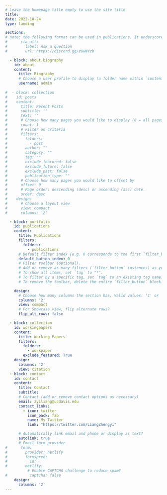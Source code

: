 ```yaml
---
# Leave the homepage title empty to use the site title
title:
date: 2022-10-24
type: landing

sections:
# note: the following format can be used in publications. It underscores the text when the cursor is on it. 
#      cta_alt:
#        label: Ask a question
#        url: https://discord.gg/z8wNYzb

  - block: about.biography
    id: about
    content:
      title: Biography
      # Choose a user profile to display (a folder name within `content/authors/`)
      username: admin
 
#  - block: collection
#    id: posts
#    content:
#      title: Recent Posts
#      subtitle: ''
#      text: ''
#      # Choose how many pages you would like to display (0 = all pages)
#      count: 1
#      # Filter on criteria
#      filters:
#        folders:
#          - post
#        author: ""
#        category: ""
#        tag: ""
#        exclude_featured: false
#        exclude_future: false
#        exclude_past: false
#        publication_type: ""
#      # Choose how many pages you would like to offset by
#      offset: 0
#      # Page order: descending (desc) or ascending (asc) date.
#      order: desc
#    design:
#      # Choose a layout view
#      view: compact
#      columns: '2'

  - block: portfolio
    id: publications
    content:
      title: Publications
      filters:
        folders:
          - publications
      # Default filter index (e.g. 0 corresponds to the first `filter_button` instance below).
      default_button_index: 0
      # Filter toolbar (optional).
      # Add or remove as many filters (`filter_button` instances) as you like.
      # To show all items, set `tag` to "*".
      # To filter by a specific tag, set `tag` to an existing tag name.
      # To remove the toolbar, delete the entire `filter_button` block.

    design:
      # Choose how many columns the section has. Valid values: '1' or '2'.
      columns: '2'
      view: compact
      # For Showcase view, flip alternate rows?
      flip_alt_rows: false

  - block: collection
    id: workingpapers
    content:
      title: Working Papers
      filters:
        folders:
          - workpaper
        exclude_featured: True
    design:
      columns: '2'
      view: citation
  - block: contact
    id: contact
    content:
      title: Contact
      subtitle:
      # Contact (add or remove contact options as necessary)
      email: zyiliang@ucdavis.edu
      contact_links:
        - icon: twitter
          icon_pack: fab
          name: My Twitter
          link: "https://twitter.com/LiangZhengyi"

      # Automatically link email and phone or display as text?
      autolink: true
      # Email form provider
#      form:
#        provider: netlify
#        formspree:
#          id:
#        netlify:
          # Enable CAPTCHA challenge to reduce spam?
#          captcha: false
    design:
      columns: '2'
---
```

